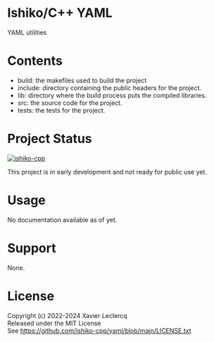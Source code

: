 # Ishiko/C++ YAML

YAML utilities

# Contents

- build: the makefiles used to build the project
- include: directory containing the public headers for the project.
- lib: directory where the build process puts the compiled libraries.
- src: the source code for the project.
- tests: the tests for the project.

# Project Status

[![ishiko-cpp](https://circleci.com/gh/ishiko-cpp/yaml.svg?style=shield)](https://circleci.com/gh/ishiko-cpp/yaml)

This project is in early development and not ready for public use yet.

# Usage

No documentation available as of yet.

# Support

None.

# License

Copyright (c) 2022-2024 Xavier Leclercq\
Released under the MIT License\
See https://github.com/ishiko-cpp/yaml/blob/main/LICENSE.txt
